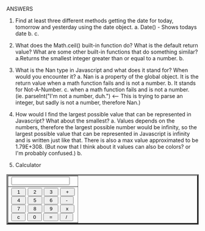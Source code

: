 ANSWERS

1. Find at least three different methods getting the date for today, tomorrow 
   and yesterday using the date object.
        a. Date() - Shows todays date
        b.
        c.

2. What does the Math.ceil() built-in function do?  What is the default return 
   value?  What are some other built-in functions that do something similar?
        a.Returns the smallest integer greater than or equal to a number.
        b.

3. What is the Nan type in Javascript and what does it stand for? When would you
   encounter it?
        a. Nan is a property of the global object. It is the return value when a
        math function fails and is not a number.
        b. It stands for Not-A-Number.
        c. when a math function fails and is not a number. (ie. parseInt("I'm 
        not a number, duh.") <-- This is trying to parse an integer, but sadly 
        is not a number, therefore Nan.)

4. How would I find the largest possible value that can be represented in 
   Javascript? What about the smallest?
    a. Values depends on the numbers, therefore the largest possible number 
       would be infinity, so the largest possible value that can be represented 
       in Javascript is infinity and is written just like that. There is also a 
       max value approximated to be 1.79E+308. (But now that I think about it
       values can also be colors? or I'm probably confused.)
    b. 

5. Calculator

<CENTER>
<FORM NAME="Calc">



<TABLE BORDER=4>
<TR>
<TD>
<INPUT TYPE="text"   NAME="Input" Size="16">
<br>
</TD>
</TR>
<TR>
<TD>
<INPUT TYPE="button" NAME="one"   VALUE="  1  " OnClick="Calc.Input.value += '1'">
<INPUT TYPE="button" NAME="two"   VALUE="  2  " OnCLick="Calc.Input.value += '2'">
<INPUT TYPE="button" NAME="three" VALUE="  3  " OnClick="Calc.Input.value += '3'">
<INPUT TYPE="button" NAME="plus"  VALUE="  +  " OnClick="Calc.Input.value += ' + '">
<br>
<INPUT TYPE="button" NAME="four"  VALUE="  4  " OnClick="Calc.Input.value += '4'">
<INPUT TYPE="button" NAME="five"  VALUE="  5  " OnCLick="Calc.Input.value += '5'">
<INPUT TYPE="button" NAME="six"   VALUE="  6  " OnClick="Calc.Input.value += '6'">
<INPUT TYPE="button" NAME="minus" VALUE="  -  " OnClick="Calc.Input.value += ' - '">
<br>
<INPUT TYPE="button" NAME="seven" VALUE="  7  " OnClick="Calc.Input.value += '7'">
<INPUT TYPE="button" NAME="eight" VALUE="  8  " OnCLick="Calc.Input.value += '8'">
<INPUT TYPE="button" NAME="nine"  VALUE="  9  " OnClick="Calc.Input.value += '9'">
<INPUT TYPE="button" NAME="times" VALUE="  x  " OnClick="Calc.Input.value += ' * '">
<br>
<INPUT TYPE="button" NAME="clear" VALUE="  c  " OnClick="Calc.Input.value = ''">
<INPUT TYPE="button" NAME="zero"  VALUE="  0  " OnClick="Calc.Input.value += '0'">
<INPUT TYPE="button" NAME="DoIt"  VALUE="  =  " OnClick="Calc.Input.value = eval(Calc.Input.value)">
<INPUT TYPE="button" NAME="div"   VALUE="  /  " OnClick="Calc.Input.value += ' / '">
<br>
</TD>
</TR>
</TABLE>
</FORM>
</CENTER>